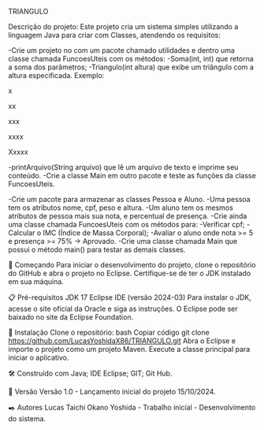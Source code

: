 TRIANGULO

Descrição do projeto: Este projeto cria um sistema simples utilizando a linguagem Java para criar com Classes, atendendo os requisitos:

-Crie um projeto no com um pacote chamado utilidades e dentro uma classe chamada FuncoesUteis com os métodos:
-Soma(int, int) que retorna a soma dos parâmetros;
-Triangulo(int altura) que exibe um triângulo com a altura especificada. Exemplo:

x

xx

xxx

xxxx

Xxxxx


-printArquivo(String arquivo) que lê um arquivo de texto e imprime seu conteúdo.
-Crie a classe Main em outro pacote e teste as funções da classe FuncoesUteis.

-Crie um pacote para armazenar as classes Pessoa e Aluno. -Uma pessoa tem os atributos nome, cpf, peso e altura. -Um aluno tem os mesmos atributos de pessoa mais sua nota, e percentual de presença. -Crie ainda uma classe chamada FuncoesUteis com os métodos para: -Verificar cpf; -Calcular o IMC (Índice de Massa Corporal); -Avaliar o aluno onde nota >= 5 e presença >= 75% → Aprovado. -Crie uma classe chamada Main que possui o método main() para testar as demais classes.

🚀 Começando Para iniciar o desenvolvimento do projeto, clone o repositório do GitHub e abra o projeto no Eclipse. Certifique-se de ter o JDK instalado em sua máquina.

📋 Pré-requisitos JDK 17 Eclipse IDE (versão 2024-03) Para instalar o JDK, acesse o site oficial da Oracle e siga as instruções. O Eclipse pode ser baixado no site da Eclipse Foundation.

🔧 Instalação Clone o repositório: bash Copiar código git clone https://github.com/LucasYoshidaX86/TRIANGULO.git Abra o Eclipse e importe o projeto como um projeto Maven. Execute a classe principal para iniciar o aplicativo.

🛠️ Construído com Java; IDE Eclipse; GIT; Git Hub.

📌 Versão Versão 1.0 - Lançamento inicial do projeto 15/10/2024.

✒️ Autores Lucas Taichi Okano Yoshida - Trabalho inicial - Desenvolvimento do sistema.
